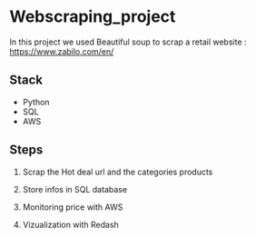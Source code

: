 # Webscraping_project

In this project we used Beautiful soup to scrap a retail website : https://www.zabilo.com/en/

## Stack 

- Python 
- SQL
- AWS

## Steps

1) Scrap the Hot deal url and the categories products

2) Store infos in SQL database 

3) Monitoring price with AWS

3) Vizualization with Redash 

